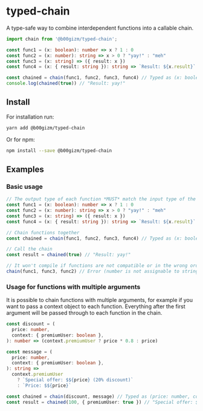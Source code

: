 # typed-chain

A type-safe way to combine interdependent functions into a callable chain.

```typescript
import chain from '@b00gizm/typed-chain';

const func1 = (x: boolean): number => x ? 1 : 0
const func2 = (x: number): string => x > 0 ? "yay!" : "meh"
const func3 = (x: string) => ({ result: x })
const func4 = (x: { result: string }): string => `Result: ${x.result}` 

const chained = chain(func1, func2, func3, func4) // Typed as (x: boolean) => string
console.log(chained(true)) // "Result: yay!"
```

## Install

For installation run:

```bash
yarn add @b00gizm/typed-chain
```

Or for npm:

```bash
npm install --save @b00gizm/typed-chain
```

## Examples

### Basic usage

```typescript
// The output type of each function *MUST* match the input type of the next function
const func1 = (x: boolean): number => x ? 1 : 0
const func2 = (x: number): string => x > 0 ? "yay!" : "meh"
const func3 = (x: string) => ({ result: x })
const func4 = (x: { result: string }): string => `Result: ${x.result}` 

// Chain functions together
const chained = chain(func1, func2, func3, func4) // Typed as (x: boolean) => string

// Call the chain
const result = chained(true) // "Result: yay!"

// It won't compile if functions are not compatible or in the wrong order
chain(func1, func3, func2) // Error (number is not assignable to string)
```

### Usage for functions with multiple arguments

It is possible to chain functions with multiple arguments, for example if you want to pass a context object to each function. Everything after the first argument will be passed through to each function in the chain.

```typescript
const discount = (
  price: number,
  context: { premiumUser: boolean },
): number => (context.premiumUser ? price * 0.8 : price)

const message = (
  price: number,
  context: { premiumUser: boolean },
): string =>
  context.premiumUser
    ? `Special offer: $${price} (20% discount)`
    : `Price: $${price}`

const chained = chain(discount, message) // Typed as (price: number, context: { premiumUser: boolean }) => string
const result = chained(100, { premiumUser: true }) // "Special offer: $80 (20% discount)"
```